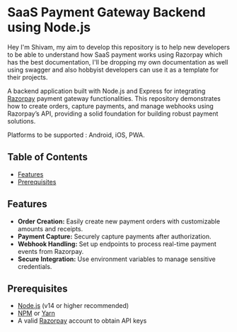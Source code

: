 # SaaS Payment Gateway Backend using Node.js

Hey I'm Shivam, my aim to develop this repository is to help new developers to be able to understand how SaaS payment works using Razorpay which has the best documentation, I'll be dropping my own documentation as well using swagger and also hobbyist developers can use it as a template for their projects.

A backend application built with Node.js and Express for integrating [Razorpay](https://razorpay.com/) payment gateway functionalities. This repository demonstrates how to create orders, capture payments, and manage webhooks using Razorpay’s API, providing a solid foundation for building robust payment solutions.

Platforms to be supported : Android, iOS, PWA.

## Table of Contents

- [Features](#features)
- [Prerequisites](#prerequisites)

## Features

- **Order Creation:** Easily create new payment orders with customizable amounts and receipts.
- **Payment Capture:** Securely capture payments after authorization.
- **Webhook Handling:** Set up endpoints to process real-time payment events from Razorpay.
- **Secure Integration:** Use environment variables to manage sensitive credentials.

## Prerequisites

- [Node.js](https://nodejs.org/) (v14 or higher recommended)
- [NPM](https://www.npmjs.com/) or [Yarn](https://yarnpkg.com/)
- A valid [Razorpay](https://razorpay.com/) account to obtain API keys

